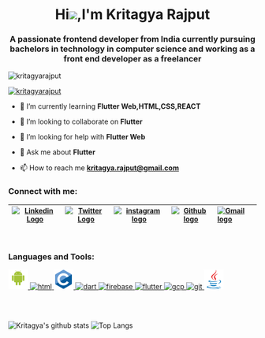 <h1 align="center">Hi<img src="https://cdn-icons.flaticon.com/png/512/2339/premium/2339864.png?token=exp=1656273313~hmac=193a88087ff116eea8b723f7623737ac" width="20px">,I'm Kritagya Rajput</h1>
<h3 align="center">A passionate frontend developer from India currently pursuing bachelors in technology in computer science and working as a front end developer as a freelancer</h3>

<p align="left"> <img src="https://komarev.com/ghpvc/?username=kritagyarajput&label=Profile%20views&color=0e75b6&style=flat" alt="kritagyarajput" /> </p>

<p align="left"> <a href="https://twitter.com/kritagyarajput" target="blank"><img src="https://img.shields.io/twitter/follow/kritagyarajput?logo=twitter&style=for-the-badge" alt="kritagyarajput" /></a> </p>

<!-- - 🔭 I’m currently working on **BeHealthy**
 -->
- 🌱 I’m currently learning **Flutter Web,HTML,CSS,REACT**

- 👯 I’m looking to collaborate on **Flutter**

- 🤝 I’m looking for help with **Flutter Web**

- 💬 Ask me about **Flutter**

- 📫 How to reach me **kritagya.rajput@gmail.com**

<h3 align="left">Connect with me:</h3>

| [<img src="https://cdn.svgporn.com/logos/linkedin-icon.svg" alt="Linkedin Logo" width="32">](https://www.linkedin.com/in/kritagya-rajput-54798817a) | [<img src="https://cdn.svgporn.com/logos/twitter.svg" alt="Twitter Logo" width="32">](https://twitter.com/KritagyaRajput) | [<img src="https://cdn.svgporn.com/logos/instagram-icon.svg" alt="instagram logo" width="32">](https://www.instagram.com/kritagyarajput/)| [<img src="https://cdn.svgporn.com/logos/github-icon.svg" alt="Github logo" width="34">](https://github.com/kritagyarajput) | [<img src="https://cdn.svgporn.com/logos/google-gmail.svg" alt="Gmail logo" height="32">](mailto:kritagya.rajput@gmail.com)
|:---:|:---:|:---:|:---:|:---

<br/>
<h3 align="left">Languages and Tools:</h3>
<p align="left"> <a href="https://developer.android.com" target="_blank"> <img src="https://raw.githubusercontent.com/devicons/devicon/master/icons/android/android-original-wordmark.svg" alt="android" width="40" height="40"/> </a> <a href="https://en.m.wikipedia.org/wiki/HTML5" target="_blank"> <img src="https://www.vectorlogo.zone/logos/w3_html5/w3_html5-ar21.svg" alt="html" width="70" height="40"/> </a><a href="https://www.cprogramming.com/" target="_blank"> <img src="https://raw.githubusercontent.com/devicons/devicon/master/icons/c/c-original.svg" alt="c" width="40" height="40"/> </a> <a href="https://dart.dev" target="_blank"> <img src="https://www.vectorlogo.zone/logos/dartlang/dartlang-icon.svg" alt="dart" width="40" height="40"/> </a> <a href="https://firebase.google.com/" target="_blank"> <img src="https://www.vectorlogo.zone/logos/firebase/firebase-icon.svg" alt="firebase" width="40" height="40"/> </a> <a href="https://flutter.dev" target="_blank"> <img src="https://www.vectorlogo.zone/logos/flutterio/flutterio-icon.svg" alt="flutter" width="40" height="40"/> </a> <a href="https://cloud.google.com" target="_blank"> <img src="https://www.vectorlogo.zone/logos/google_cloud/google_cloud-icon.svg" alt="gcp" width="40" height="40"/> </a> <a href="https://git-scm.com/" target="_blank"> <img src="https://www.vectorlogo.zone/logos/git-scm/git-scm-icon.svg" alt="git" width="40" height="40"/> </a> <a href="https://www.java.com" target="_blank"> <img src="https://raw.githubusercontent.com/devicons/devicon/master/icons/java/java-original.svg" alt="java" width="40" height="40"/> </a> </p>
 
 
<br>
<br>

![Kritagya's github stats](https://github-readme-stats.vercel.app/api?username=kritagyarajput&show_icons=true&hide_border=true) ![Top Langs](https://github-readme-stats.vercel.app/api/top-langs/?username=kritagyarajput&layout=compact)
<br/>
<!--
<p><img align="left" src="https://github-readme-stats.vercel.app/api/top-langs?username=kritagyarajput&show_icons=true&locale=en&layout=compact" alt="kritagyarajput" /><img align="center" src="https://github-readme-stats.vercel.app/api?username=kritagyarajput&show_icons=true&locale=en" alt="kritagyarajput" /></p>-->
